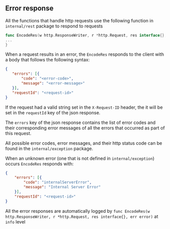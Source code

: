 ## Error response

All the functions that handle http requests use the following function in `internal/rest` package to respond to requests
```go
func EncodeRes(w http.ResponseWriter, r *http.Request, res interface{}, err error) {
...
}
```

When a request results in an error, the `EncodeRes` responds to the client with a body that follows the following syntax:
 ```json
{
	"errors": [{
		"code": "<error-code>",
		"message": "<error-message>"
	}],
	"requestId": "<request-id>"
}
```

If the request had a valid string set in the `X-Request-ID` header, the it will be set in the `requestId` key of the json response.

The `errors` key of the json response contains the list of error codes and their corresponding error messages of all the errors that occurred as part of this request.

All possible error codes, error messages, and their http status code can be found in the `internal/exception` package.

When an unknown error (one that is not defined in `internal/exception`) occurs `EncodeRes` responds with:
```json
{
	"errors": [{
		"code": "internalServerError",
		"message": "Internal Server Error"
	}],
	"requestId": "<request-id>"
}
```

All the error responses are automatically logged by `func EncodeRes(w http.ResponseWriter, r *http.Request, res interface{}, err error)` at `info` level
